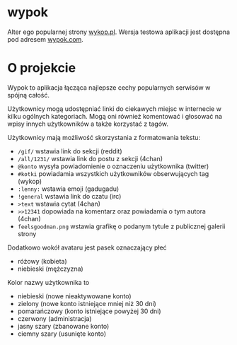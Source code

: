 # wypok

Alter ego popularnej strony [wykop.pl](http://www.wykop.pl).
Wersja testowa aplikacji jest dostępna pod adresem [wypok.com](https://wypok.com).


# O projekcie

Wypok to aplikacja łącząca najlepsze cechy popularnych serwisów w spójną całość.


Użytkownicy mogą udostępniać linki do ciekawych miejsc w internecie w kilku ogólnych kategoriach.
Mogą oni również komentować i głosować na wpisy innych użytkowników a także korzystać z tagów.

Użytkownicy mają możliwość skorzystania z formatowania tekstu:
  - `/gif/` wstawia link do sekcji (reddit)
  - `/all/1231/` wstawia link do postu z sekcji (4chan)
  - `@konto` wysyła powiadomienie o oznaczeniu użytkownika (twitter)
  - `#kotki` powiadamia wszystkich użytkowników obserwujących tag (wykop)
  - `:lenny:` wstawia emoji (gadugadu)
  - `!general` wstawia link do czatu (irc)
  - `>text` wstawia cytat (4chan)
  - `>>12341` dopowiada na komentarz oraz powiadamia o tym autora (4chan)
  - `feelsgoodman.png` wstawia grafikę o podanym tytule z publicznej galerii strony

Dodatkowo wokół avataru jest pasek oznaczający płeć
  - różowy (kobieta)
  - niebieski (mężczyzna)

Kolor nazwy użytkownika to
  - niebieski (nowe nieaktywowane konto)
  - zielony (nowe konto istniejące mniej niż 30 dni)
  - pomarańczowy (konto istniejące powyżej 30 dni)
  - czerwony (administracja)
  - jasny szary (zbanowane konto)
  - ciemny szary (usunięte konto)
